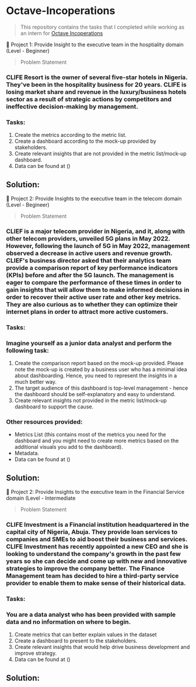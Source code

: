 

# Octave-Incoperations
> This repository contains the tasks that I completed while working as an intern for [Octave Incoperations](https://octaveanalytics.com/)

:star2: Project 1: Provide Insight to the executive team in the hosptiality domain (Level - Beginner)
> Problem Statement
### CLIFE Resort is the owner of several five-star hotels in Nigeria. They've been in the hospitality business for 20 years. CLIFE is losing market share and revenue in the luxury/business hotels sector as a result of strategic actions by competitors and ineffective decision-making by management.

### Tasks:
1. Create the metrics according to the metric list.
2. Create a dashboard according to the mock-up provided by stakeholders.
3. Create relevant insights that are not provided in the metric list/mock-up dashboard.
4. Data can be found at ()

## Solution: 


:star2: Project 2: Provide Insights to the executive team in the telecom domain (Level - Begineer)
> Problem Statement
### CLIEF is a major telecom provider in Nigeria, and it, along with other telecom providers, unveiled 5G plans in May 2022. However, following the launch of 5G in May 2022, management observed a decrease in active users and revenue growth. CLIEF's business director asked that their analytics team provide a comparison report of key performance indicators (KPIs) before and after the 5G launch. The management is eager to compare the performance of these times in order to gain insights that will allow them to make informed decisions in order to recover their active user rate and other key metrics. They are also curious as to whether they can optimize their internet plans in order to attract more active customers.

### Tasks:
### Imagine yourself as a junior data analyst and perform the following task:
1. Create the comparison report based on the mock-up provided. Please note the mock-up is created by a business user who has a minimal idea about  dashboarding. Hence, you need to represent the insights in a much better way.
2. The target audience of this dashboard is top-level management - hence the dashboard should be self-explanatory and easy to understand.
3. Create relevant insights not provided in the metric list/mock-up dashboard to support the cause.
### Other resources provided:
- Metrics List (this contains most of the metrics you need for the dashboard and you might need to create more metrics based on the additional visuals you add to the dashboard).
- Metadata.
- Data can be found at ()

## Solution: 



:star2:  Project 2: Provide Insights to the executive team in the Financial Service domain (Level - Intermediate
> Problem Statement

### CLIFE Investment is a Financial institution headquartered in the capital city of Nigeria, Abuja. They provide loan services to companies and SMEs to aid boost their business and services. CLIFE Investment has recently appointed a new CEO and she is looking to understand the company's growth in the past few years so she can decide and come up with new and innovative strategies to improve the company better. The Finance Management team has decided to hire a third-party service provider to enable them to make sense of their historical data.

### Tasks:
### You are a data analyst who has been provided with sample data and no information on where to begin.
1. Create metrics that can better explain values in the dataset
2. Create a dashboard to present to the stakeholders.
3. Create relevant insights that would help drive business development and improve strategy.
4. Data can be found at ()


## Solution: 


